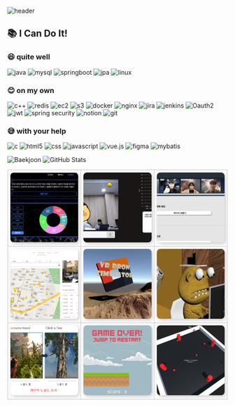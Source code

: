 
![header](https://capsule-render.vercel.app/api?type=waving&color=auto&height=200&section=header&text=👨‍💻%20Welcome&fontSize=90)

## 📚 I Can Do It!
  
### 😆 quite well
![java](https://img.shields.io/badge/java-00C4CC?style=for-the-badge&logoColor=white) ![mysql](https://img.shields.io/badge/mysql-4479A1?style=for-the-badge&logo=mysql&logoColor=white) ![springboot](https://img.shields.io/badge/springboot-6DB33F?style=for-the-badge&logo=springboot&logoColor=white) ![jpa](https://img.shields.io/badge/jpa-00C4CC?style=for-the-badge&logoColor=white) ![linux](https://img.shields.io/badge/linux-FCC624?style=for-the-badge&logo=linux&logoColor=black)
  
### 😊 on my own
![c++](https://img.shields.io/badge/c++-00599C?style=for-the-badge&logo=c%2B%2B&logoColor=white) ![redis](https://img.shields.io/badge/redis-DC382D?style=for-the-badge&logo=redis&logoColor=white) ![ec2](https://img.shields.io/badge/ec2-232F3E?style=for-the-badge&logo=amazonec2&logoColor=white) ![s3](https://img.shields.io/badge/s3-1572B6?style=for-the-badge&logo=amazons3&logoColor=white) ![docker](https://img.shields.io/badge/docker-2496ED?style=for-the-badge&logo=docker&logoColor=white) ![nginx](https://img.shields.io/badge/nginx-009639?style=for-the-badge&logo=nginx&logoColor=white) ![jira](https://img.shields.io/badge/jira-0052CC?style=for-the-badge&logo=jira&logoColor=white) ![jenkins](https://img.shields.io/badge/jenkins-D24939?style=for-the-badge&logo=jenkins&logoColor=white) ![Oauth2](https://img.shields.io/badge/Oauth2-6DB33F?style=for-the-badge&logoColor=white) ![jwt](https://img.shields.io/badge/jwt-6DB33F?style=for-the-badge&logoColor=white) ![spring security](https://img.shields.io/badge/spring%20security-6DB33F?style=for-the-badge&logo=springsecurity&logoColor=white) ![notion](https://img.shields.io/badge/notion-000000?style=for-the-badge&logo=notion&logoColor=white) ![git](https://img.shields.io/badge/git-F05032?style=for-the-badge&logo=git&logoColor=white)
### 😅 with your help
![c](https://img.shields.io/badge/c-A8B9CC?style=for-the-badge&logo=c&logoColor=black) ![html5](https://img.shields.io/badge/html5-E34F26?style=for-the-badge&logo=html5&logoColor=white) ![css](https://img.shields.io/badge/css-1572B6?style=for-the-badge&logo=css3&logoColor=white) ![javascript](https://img.shields.io/badge/javascript-F7DF1E?style=for-the-badge&logo=javascript&logoColor=black) ![vue.js](https://img.shields.io/badge/vue.js-4FC08D?style=for-the-badge&logo=vue.js&logoColor=white) ![figma](https://img.shields.io/badge/figma-F24E1E?style=for-the-badge&logo=figma&logoColor=white) ![mybatis](https://img.shields.io/badge/mybatis-000000?style=for-the-badge&logoColor=white)

<div>
    <img src="http://mazassumnida.wtf/api/v2/generate_badge?boj=dltkdgkr123" width="280" height="140" alt="Baekjoon" />
    <img src="https://github-readme-stats.vercel.app/api?username=dltkdgkr123&show_icons=true&theme=gruvbox" width="350" height="150" alt="GitHub Stats" />
</div>

<div align="center">
  <table>
    <tr>
      <td style="border: 2px solid #ddd; border-radius: 8px; overflow: hidden; padding: 5px;">
        <img src="img/싸피스타.JPG" width="160" height="160" style="border-radius: 8px; object-fit: cover; box-shadow: 3px 3px 10px rgba(0,0,0,0.2);" />
      </td>
      <td style="border: 2px solid #ddd; border-radius: 8px; overflow: hidden; padding: 5px;">
        <img src="img/페르소나.JPG" width="160" height="160" style="border-radius: 8px; object-fit: cover; box-shadow: 3px 3px 10px rgba(0,0,0,0.2);" />
      </td>
      <td style="border: 2px solid #ddd; border-radius: 8px; overflow: hidden; padding: 5px;">
        <img src="img/플랜즈.JPG" width="160" height="160" style="border-radius: 8px; object-fit: cover; box-shadow: 3px 3px 10px rgba(0,0,0,0.2);" />
      </td>
    </tr>
    <tr>
      <td style="border: 2px solid #ddd; border-radius: 8px; overflow: hidden; padding: 5px;">
        <img src="img/마이홈.JPG" width="160" height="160" style="border-radius: 8px; object-fit: cover; box-shadow: 3px 3px 10px rgba(0,0,0,0.2);" />
      </td>
      <td style="border: 2px solid #ddd; border-radius: 8px; overflow: hidden; padding: 5px;">
        <img src="img/드론.png" width="160" height="160" style="border-radius: 8px; object-fit: cover; box-shadow: 3px 3px 10px rgba(0,0,0,0.2);" />
      </td>
      <td style="border: 2px solid #ddd; border-radius: 8px; overflow: hidden; padding: 5px;">
        <img src="img/악플.jpg" width="160" height="160" style="border-radius: 8px; object-fit: cover; box-shadow: 3px 3px 10px rgba(0,0,0,0.2);" />
      </td>
    </tr>
    <tr>
      <td style="border: 2px solid #ddd; border-radius: 8px; overflow: hidden; padding: 5px;">
        <img src="img/강원랜드.png" width="160" height="160" style="border-radius: 8px; object-fit: cover; box-shadow: 3px 3px 10px rgba(0,0,0,0.2);" />
      </td>
      <td style="border: 2px solid #ddd; border-radius: 8px; overflow: hidden; padding: 5px;">
        <img src="img/유니런.png" width="160" height="160" style="border-radius: 8px; object-fit: cover; box-shadow: 3px 3px 10px rgba(0,0,0,0.2);" />
      </td>
      <td style="border: 2px solid #ddd; border-radius: 8px; overflow: hidden; padding: 5px;">
        <img src="img/닷지.png" width="160" height="160" style="border-radius: 8px; object-fit: cover; box-shadow: 3px 3px 10px rgba(0,0,0,0.2);" />
      </td>
    </tr>
  </table>
</div>

